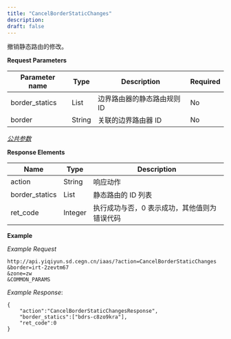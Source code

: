 ```yaml
---
title: "CancelBorderStaticChanges"
description: 
draft: false
---
```




撤销静态路由的修改。


**Request Parameters**

| Parameter name | Type | Description | Required |
| --- | --- | --- | --- |
| border_statics | List | 边界路由器的静态路由规则 ID | No |
| border | String | 关联的边界路由器 ID | No |

[_公共参数_](../../../parameters/)

**Response Elements**

| Name | Type | Description |
| --- | --- | --- |
| action | String | 响应动作 |
| border_statics | List | 静态路由的 ID 列表 |
| ret_code | Integer | 执行成功与否，0 表示成功，其他值则为错误代码 |

**Example**

_Example Request_

```
http://api.yiqiyun.sd.cegn.cn/iaas/?action=CancelBorderStaticChanges
&border=irt-2zevtm67
&zone=zw
&COMMON_PARAMS
```

_Example Response_:

```
{
    "action":"CancelBorderStaticChangesResponse",
    "border_statics":["bdrs-c8zo9kra"],
    "ret_code":0
}
```
